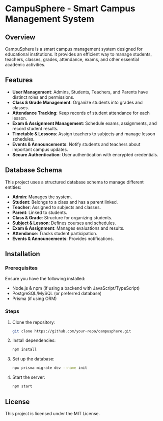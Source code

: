 ﻿# CampuSphere - Smart Campus Management System

## Overview
CampuSphere is a smart campus management system designed for educational institutions. It provides an efficient way to manage students, teachers, classes, grades, attendance, exams, and other essential academic activities.

## Features
- **User Management**: Admins, Students, Teachers, and Parents have distinct roles and permissions.
- **Class & Grade Management**: Organize students into grades and classes.
- **Attendance Tracking**: Keep records of student attendance for each lesson.
- **Exam & Assignment Management**: Schedule exams, assignments, and record student results.
- **Timetable & Lessons**: Assign teachers to subjects and manage lesson schedules.
- **Events & Announcements**: Notify students and teachers about important campus updates.
- **Secure Authentication**: User authentication with encrypted credentials.

## Database Schema
This project uses a structured database schema to manage different entities:
- **Admin**: Manages the system.
- **Student**: Belongs to a class and has a parent linked.
- **Teacher**: Assigned to subjects and classes.
- **Parent**: Linked to students.
- **Class & Grade**: Structure for organizing students.
- **Subject & Lesson**: Defines courses and schedules.
- **Exam & Assignment**: Manages evaluations and results.
- **Attendance**: Tracks student participation.
- **Events & Announcements**: Provides notifications.

## Installation
### Prerequisites
Ensure you have the following installed:
- Node.js & npm (if using a backend with JavaScript/TypeScript)
- PostgreSQL/MySQL (or preferred database)
- Prisma (if using ORM)

### Steps
1. Clone the repository:
   ```sh
   git clone https://github.com/your-repo/campusphere.git
   ```
2. Install dependencies:
   ```sh
   npm install
   ```
3. Set up the database:
   ```sh
   npx prisma migrate dev --name init
   ```
4. Start the server:
   ```sh
   npm start
   ```


## License
This project is licensed under the MIT License.


